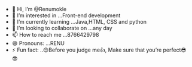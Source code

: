- 👋 Hi, I’m @Renumokle
- 👀 I’m interested in ...Front-end development 
- 🌱 I’m currently learning ...Java,HTML, CSS and python 
- 💞️ I’m looking to collaborate on ...any day 
- 📫 How to reach me ...8766429798
- 😄 Pronouns: ...RENU
- ⚡ Fun fact: ..😊Before you judge me👍, Make sure that you’re perfect😎😎

<!---
Renumokle/Renumokle is a ✨ special ✨ repository because its `README.md` (this file) appears on your GitHub profile.
You can click the Preview link to take a look at your changes.
--->
